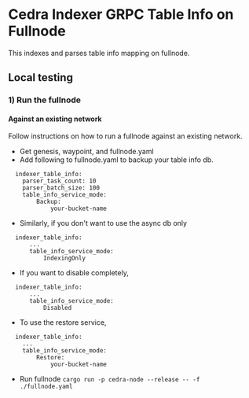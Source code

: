 # Cedra Indexer GRPC Table Info on Fullnode

This indexes and parses table info mapping on fullnode.

## Local testing
### 1) Run the fullnode

#### Against an existing network

Follow instructions on how to run a fullnode against an existing network.
* Get genesis, waypoint, and fullnode.yaml
* Add following to fullnode.yaml to backup your table info db.
```
  indexer_table_info:
    parser_task_count: 10
    parser_batch_size: 100
    table_info_service_mode:
        Backup:
            your-bucket-name
  ```

* Similarly, if you don't want to use the async db only
```
  indexer_table_info:
      ...
      table_info_service_mode:
          IndexingOnly
```

* If you want to disable completely, 
```
  indexer_table_info:
      ...
      table_info_service_mode:
          Disabled
```
* To use the restore service, 

```
  indexer_table_info:
    ...
    table_info_service_mode:
        Restore:
            your-bucket-name
```

* Run fullnode `cargo run -p cedra-node --release -- -f ./fullnode.yaml`
